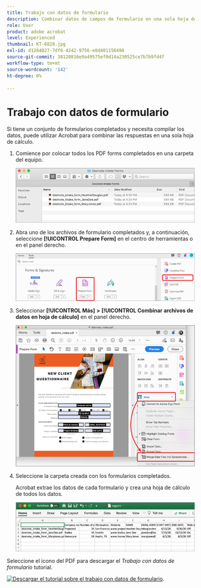 ```yaml
---
title: Trabajo con datos de formulario
description: Combinar datos de campos de formulario en una sola hoja de cálculo en Acrobat DC
role: User
product: adobe acrobat
level: Experienced
thumbnail: KT-6828.jpg
exl-id: d1284027-7df6-4242-9756-e0d401156498
source-git-commit: 38120816e9a49575ef0d14a230525ce7b7b9fd4f
workflow-type: tm+mt
source-wordcount: '142'
ht-degree: 0%

---
```


# Trabajo con datos de formulario

Si tiene un conjunto de formularios completados y necesita compilar los datos, puede utilizar Acrobat para combinar las respuestas en una sola hoja de cálculo.

1. Comience por colocar todos los PDF forms completados en una carpeta del equipo.

   ![Paso 1 de datos de formulario](../assets/FormData_1.png)

1. Abra uno de los archivos de formulario completados y, a continuación, seleccione **[!UICONTROL Prepare Form]** en el centro de herramientas o en el panel derecho.

   ![Paso 2 de datos de formulario](../assets/FormData_2.png)

1. Seleccionar **[!UICONTROL Más]** **>** **[!UICONTROL Combinar archivos de datos en hoja de cálculo]** en el panel derecho.

   ![Paso 3 de datos de formulario](../assets/FormData_3.png)

1. Seleccione la carpeta creada con los formularios completados.

   Acrobat extrae los datos de cada formulario y crea una hoja de cálculo de todos los datos.

   ![Paso 4 de datos de formulario](../assets/FormData_4.png)


Seleccione el icono del PDF para descargar el *Trabajo con datos de formulario* tutorial.

[![Descargar el tutorial sobre el trabajo con datos de formulario](../assets/acrobat_PDF_96.png)](../assets/AcrobatDCFormData.pdf).
